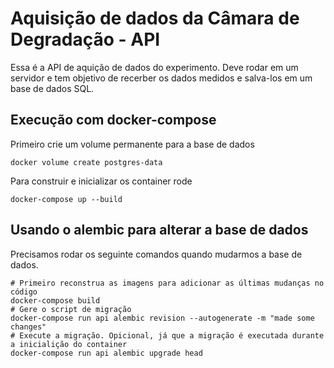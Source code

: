 # Aquisição de dados da Câmara de Degradação - API

Essa é a API de aquição de dados do experimento. Deve rodar em um servidor e tem objetivo de recerber os dados medidos e salva-los em um base de dados SQL.

## Execução com docker-compose

Primeiro crie um volume permanente para a base de dados

    docker volume create postgres-data

Para construir e inicializar os container rode

    docker-compose up --build

## Usando o alembic para alterar a base de dados

Precisamos rodar os seguinte comandos quando mudarmos a base de dados.

    # Primeiro reconstrua as imagens para adicionar as últimas mudanças no código
    docker-compose build
    # Gere o script de migração
    docker-compose run api alembic revision --autogenerate -m "made some changes"
    # Execute a migração. Opicional, já que a migração é executada durante a inicialição do container
    docker-compose run api alembic upgrade head
